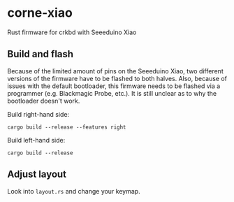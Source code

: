 # corne-xiao
Rust firmware for crkbd with Seeeduino Xiao

## Build and flash
Because of the limited amount of pins on the Seeeduino Xiao, two different versions of the firmware have to be flashed to both halves. Also, because of issues with the default bootloader, this firmware needs to be flashed via a programmer (e.g. Blackmagic Probe, etc.). It is still unclear as to why the bootloader doesn't work.

Build right-hand side:
```
cargo build --release --features right
```

Build left-hand side:
```
cargo build --release
```

## Adjust layout
Look into `layout.rs` and change your keymap.
